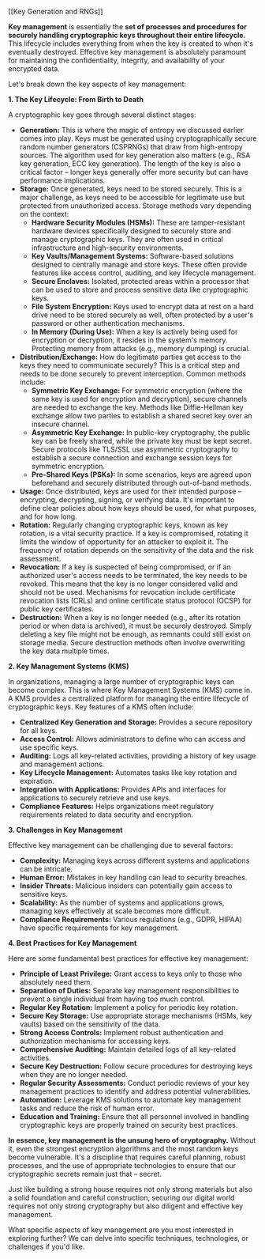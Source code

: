   

[[Key Generation and RNGs]]

**Key management** is essentially the **set of processes and procedures for securely handling cryptographic keys throughout their entire lifecycle.** This lifecycle includes everything from when the key is created to when it's eventually destroyed. Effective key management is absolutely paramount for maintaining the confidentiality, integrity, and availability of your encrypted data.

Let's break down the key aspects of key management:

**1. The Key Lifecycle: From Birth to Death**

A cryptographic key goes through several distinct stages:

- **Generation:** This is where the magic of entropy we discussed earlier comes into play. Keys must be generated using cryptographically secure random number generators (CSPRNGs) that draw from high-entropy sources. The algorithm used for key generation also matters (e.g., RSA key generation, ECC key generation). The length of the key is also a critical factor – longer keys generally offer more security but can have performance implications.
- **Storage:** Once generated, keys need to be stored securely. This is a major challenge, as keys need to be accessible for legitimate use but protected from unauthorized access. Storage methods vary depending on the context:
    - **Hardware Security Modules (HSMs):** These are tamper-resistant hardware devices specifically designed to securely store and manage cryptographic keys. They are often used in critical infrastructure and high-security environments.
    - **Key Vaults/Management Systems:** Software-based solutions designed to centrally manage and store keys. These often provide features like access control, auditing, and key lifecycle management.
    - **Secure Enclaves:** Isolated, protected areas within a processor that can be used to store and process sensitive data like cryptographic keys.
    - **File System Encryption:** Keys used to encrypt data at rest on a hard drive need to be stored securely as well, often protected by a user's password or other authentication mechanisms.
    - **In Memory (During Use):** When a key is actively being used for encryption or decryption, it resides in the system's memory. Protecting memory from attacks (e.g., memory dumping) is crucial.
- **Distribution/Exchange:** How do legitimate parties get access to the keys they need to communicate securely? This is a critical step and needs to be done securely to prevent interception. Common methods include:
    - **Symmetric Key Exchange:** For symmetric encryption (where the same key is used for encryption and decryption), secure channels are needed to exchange the key. Methods like Diffie-Hellman key exchange allow two parties to establish a shared secret key over an insecure channel.
    - **Asymmetric Key Exchange:** In public-key cryptography, the public key can be freely shared, while the private key must be kept secret. Secure protocols like TLS/SSL use asymmetric cryptography to establish a secure connection and exchange session keys for symmetric encryption.
    - **Pre-Shared Keys (PSKs):** In some scenarios, keys are agreed upon beforehand and securely distributed through out-of-band methods.
- **Usage:** Once distributed, keys are used for their intended purpose – encrypting, decrypting, signing, or verifying data. It's important to define clear policies about how keys should be used, for what purposes, and for how long.
- **Rotation:** Regularly changing cryptographic keys, known as key rotation, is a vital security practice. If a key is compromised, rotating it limits the window of opportunity for an attacker to exploit it. The frequency of rotation depends on the sensitivity of the data and the risk assessment.
- **Revocation:** If a key is suspected of being compromised, or if an authorized user's access needs to be terminated, the key needs to be revoked. This means that the key is no longer considered valid and should not be used. Mechanisms for revocation include certificate revocation lists (CRLs) and online certificate status protocol (OCSP) for public key certificates.
- **Destruction:** When a key is no longer needed (e.g., after its rotation period or when data is archived), it must be securely destroyed. Simply deleting a key file might not be enough, as remnants could still exist on storage media. Secure destruction methods often involve overwriting the key data multiple times.

**2. Key Management Systems (KMS)**

In organizations, managing a large number of cryptographic keys can become complex. This is where Key Management Systems (KMS) come in. A KMS provides a centralized platform for managing the entire lifecycle of cryptographic keys. Key features of a KMS often include:

- **Centralized Key Generation and Storage:** Provides a secure repository for all keys.
- **Access Control:** Allows administrators to define who can access and use specific keys.
- **Auditing:** Logs all key-related activities, providing a history of key usage and management actions.
- **Key Lifecycle Management:** Automates tasks like key rotation and expiration.
- **Integration with Applications:** Provides APIs and interfaces for applications to securely retrieve and use keys.
- **Compliance Features:** Helps organizations meet regulatory requirements related to data security and encryption.

**3. Challenges in Key Management**

Effective key management can be challenging due to several factors:

- **Complexity:** Managing keys across different systems and applications can be intricate.
- **Human Error:** Mistakes in key handling can lead to security breaches.
- **Insider Threats:** Malicious insiders can potentially gain access to sensitive keys.
- **Scalability:** As the number of systems and applications grows, managing keys effectively at scale becomes more difficult.
- **Compliance Requirements:** Various regulations (e.g., GDPR, HIPAA) have specific requirements for key management.

**4. Best Practices for Key Management**

Here are some fundamental best practices for effective key management:

- **Principle of Least Privilege:** Grant access to keys only to those who absolutely need them.
- **Separation of Duties:** Separate key management responsibilities to prevent a single individual from having too much control.
- **Regular Key Rotation:** Implement a policy for periodic key rotation.
- **Secure Key Storage:** Use appropriate storage mechanisms (HSMs, key vaults) based on the sensitivity of the data.
- **Strong Access Controls:** Implement robust authentication and authorization mechanisms for accessing keys.
- **Comprehensive Auditing:** Maintain detailed logs of all key-related activities.
- **Secure Key Destruction:** Follow secure procedures for destroying keys when they are no longer needed.
- **Regular Security Assessments:** Conduct periodic reviews of your key management practices to identify and address potential vulnerabilities.
- **Automation:** Leverage KMS solutions to automate key management tasks and reduce the risk of human error.
- **Education and Training:** Ensure that all personnel involved in handling cryptographic keys are properly trained on security best practices.

**In essence, key management is the unsung hero of cryptography.** Without it, even the strongest encryption algorithms and the most random keys become vulnerable. It's a discipline that requires careful planning, robust processes, and the use of appropriate technologies to ensure that our cryptographic secrets remain just that – secret.

Just like building a strong house requires not only strong materials but also a solid foundation and careful construction, securing our digital world requires not only strong cryptography but also diligent and effective key management.

What specific aspects of key management are you most interested in exploring further? We can delve into specific techniques, technologies, or challenges if you'd like.
